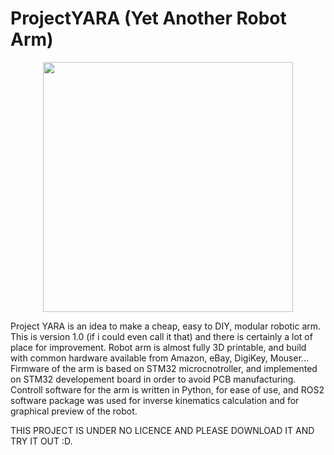 # ProjectYARA (Yet Another Robot Arm)

<p align="center">
 <img src="https://github.com/aSrki/ProjectYARA/blob/main/videos/20250223_154621.gif" width="400"/>
</p>

Project YARA is an idea to make a cheap, easy to DIY, modular robotic arm. This is version 1.0 (if i could even call it that) and there is certainly a lot of place for improvement. Robot arm is almost fully 3D printable, and build with common hardware available from Amazon, eBay, DigiKey, Mouser...
Firmware of the arm is based on STM32 microcnotroller, and implemented on STM32 developement board in order to avoid PCB manufacturing.
Controll software for the arm is written in Python, for ease of use, and ROS2 software package was used for inverse kinematics calculation and for graphical preview of the robot.

THIS PROJECT IS UNDER NO LICENCE AND PLEASE DOWNLOAD IT AND TRY IT OUT :D.
